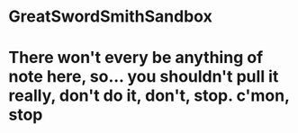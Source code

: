 # GreatSwordSmithSandbox
# There won't every be anything of note here, so... you shouldn't pull it really, don't do it, don't, stop. c'mon, stop
